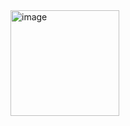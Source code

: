 <img width="174" height="169" alt="image" src="https://github.com/user-attachments/assets/e9b0beb7-f656-41ab-be8b-795afa38820d" />
